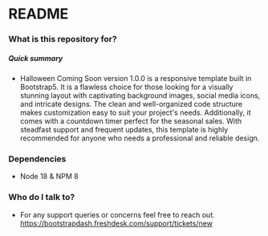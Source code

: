 # README #

### What is this repository for? ###

##### Quick summary
* Halloween Coming Soon version 1.0.0 is a responsive template built in Bootstrap5. It is a flawless choice for those looking for a visually stunning layout with captivating background images, social media icons, and intricate designs. The clean and well-organized code structure makes customization easy to suit your project's needs. Additionally, it comes with a countdown timer perfect for the seasonal sales. With steadfast support and frequent updates, this template is highly recommended for anyone who needs a professional and reliable design.

### Dependencies ###

* Node 18 & NPM 8

### Who do I talk to? ###

* For any support queries or concerns feel free to reach out.
https://bootstrapdash.freshdesk.com/support/tickets/new
